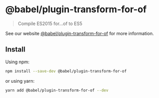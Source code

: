 # @babel/plugin-transform-for-of

> Compile ES2015 for...of to ES5

See our website [@babel/plugin-transform-for-of](https://babeljs.io/docs/babel-plugin-transform-for-of) for more information.

## Install

Using npm:

```sh
npm install --save-dev @babel/plugin-transform-for-of
```

or using yarn:

```sh
yarn add @babel/plugin-transform-for-of --dev
```


